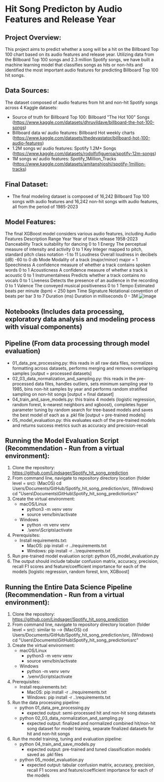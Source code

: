 # Hit Song Predicton by Audio Features and Release Year
## Project Overview:
This project aims to predict whether a song will be a hit on the Billboard Top 100 chart based on its audio features and release year. Utilizing data from the Billboard Top 100 songs and 2.3 million Spotify songs, we have built a machine learning model that classifies songs as hits or non-hits and identified the most important audio features for predicting Billboard Top 100 hit songs.

## Data Sources:
The  dataset composed of audio features from hit and non-hit Spotify songs across 4 Kaggle datasets:
 - Source of truth for Billboard Top 100: Billboard "The Hot 100" Songs (https://www.kaggle.com/datasets/dhruvildave/billboard-the-hot-100-songs)
 - Billboard data w/ audio features: Billboard Hot weekly charts (https://www.kaggle.com/datasets/thedevastator/billboard-hot-100-audio-features)
 - 1.2M songs w/ audio features: Spotify 1.2M+ Songs (https://www.kaggle.com/datasets/rodolfofigueroa/spotify-12m-songs)
 - 1M songs w/ audio features: Spotify_1Million_Tracks (https://www.kaggle.com/datasets/amitanshjoshi/spotify-1million-tracks)

## Final Dataset:
 - The final modeling dataset is composed of 16,242 Billboard Top 100 songs with audio features and 16,242 non-hit songs with audio features, all from the period of 1985-2023

## Model Features:
The final XGBoost model considers various audio features, including
Audio Features	Description	Range
Year	Year of track release	1958-2023
Danceability	Track suitability for dancing	0 to 1
Energy	The perceptual measure of intensity and activity	0 to 1
Key	Integer mapped to pitch, standard pitch class notation	 -1 to 11
Loudness	Overall loudness in decibels (dB)	-60 to 0 db
Mode	Modality of a track (major/minor)	major = 1
Speechiness	A confidence measure of whether a track contains spoken words	0 to 1
Acousticness	A confidence measure of whether a track is acoustic	0 to 1
Instrumentalness	Predicts whether a track contains no vocals	0 to 1
Liveness	Detects the presence of an audience in the recording	0 to 1
Valence	The conveyed musical positiveness	0 to 1
Tempo	Estimated beats per minute (bpm)	< 250 bpm
Time Signature	Notational convention of beats per bar	3 to 7
Duration (ms)	Duration in milliseconds	0 - 3M
![image](https://github.com/Lindsager/Spotify_hit_song_prediction/assets/102261851/96f726bf-e575-4abe-ab44-53dbe87b27b9)


## Notebooks (Includes data processing, exploratory data analysis and modeling process with visual components)

## Pipeline (From data processing through model evaluation)
- 01_data_pre_processing.py: this reads in all raw data files, normalizes formatting across datasets, performs merging and removes overlapping samples [output = processed datasets]
- 02_03_data_normalization_and_sampling.py: this reads in the pre-processed data files, handles outliers, sets minimum sampling year to 1985, bins non-hit samples by year and performs random stratified sampling on non-hit songs [output = final dataset]
- 04_train_and_save_models.py: this trains 4 models (logistic regression, random forest, k-nearest neighbors and xgboost), completes hyper parameter tuning by random search for tree-based models and saves the best model of each as a .pkl file [output = pre-trained models]
- 05_model_evaluation.py: this evaluates each of the pre-trained models and returns success metrics such as accuracy and precision-recall

## Running the Model Evaluation Script (Recommendation - Run from a virtual environment):
1. Clone the repository: https://github.com/Lindsager/Spotify_hit_song_prediction
2. From command line, navigate to repository directory location (folder level = src): (MacOS) cd Users/Documents/GitHub/Spotify_hit_song_prediction/src, (Windows) cd "Users\Documents\GitHub\Spotify_hit_song_prediction\src" 
3. Create the virtual environment:
   - macOS/Linux
     - python3 -m venv venv
     - source venv/bin/activate
   - Windows
     - python -m venv venv
     - .\venv\Scripts\activate
4. Prerequisites:
   - Install requirements.txt:
     - MacOS: pip install -r ../requirements.txt
     - Windows: pip install -r ..\requirements.txt
5. Run pre-trained model evaluation script: python 05_model_evaluation.py
6. The output should include tabular confusion matrix, accuracy, precision, recall F1 scores and feature/coefficient importance for each of the models [logistic regression, random forest, knn, XGBoost]

## Running the Entire Data Science Pipeline (Recommendation - Run from a virtual environment):
1. Clone the repository: https://github.com/Lindsager/Spotify_hit_song_prediction
2. From command line, navigate to repository directory location (folder level = src): similar to --> (MacOS) cd Users/Documents/GitHub/Spotify_hit_song_prediction/src, (Windows) cd "Users\Documents\GitHub\Spotify_hit_song_prediction\src" 
3. Create the virtual environment:
   - macOS/Linux
     - python3 -m venv venv
     - source venv/bin/activate
   - Windows
     - python -m venv venv
     - .\venv\Scripts\activate
4. Prerequisites:
   - Install requirements.txt:
     - MacOS: pip install -r ../requirements.txt
     - Windows: pip install -r ..\requirements.txt
5. Run the data processing pipeline:
   - python 01_data_pre_processing.py
     - expected output: semi-processed hit and non-hit song datasets
   - python 02_03_data_normalization_and_sampling.py
     - expected output: finalized and normalized combined hit/non-hit song dataset for model training, separate finalized datasets for hit and non-hit songs
6. Run the model training, tuning and evaluation pipeline:
   - python 04_train_and_save_models.py
     - expected output: pre-trained and tuned classification models saved as .pkl files
   - python 05_model_evaluation.py
     - expected output: tabular confusion matrix, accuracy, precision, recall F1 scores and feature/coefficient importance for each of the models 

